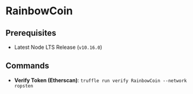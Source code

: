 # RainbowCoin

## Prerequisites

- Latest Node LTS Release (`v10.16.0`)

## Commands

- **Verify Token (Etherscan)**: `truffle run verify RainbowCoin --network ropsten`
